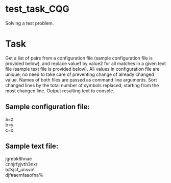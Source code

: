 # test_task_CQG
Solving a test problem.


# Task
Get a list of pairs from a configuration file (sample configuration file is provided below), and replace value1
by value2 for all matches in a given text file (sample text file is provided below). All values in configuration
file are unique; no need to take care of preventing change of already changed value. Names of both files are
passed as command line arguments. Sort changed lines by the total number of symbols replaced, starting
from the most changed line. Output resulting text to console.
## Sample configuration file:
a=z <br/>
b=y <br/>
c=x
## Sample text file:
jgrebk6hnae <br/>
cnhjrfyjvth3nxr <br/>
b#sjcf_ansvo! <br/>
djf#aemfaaofna% <br/>
